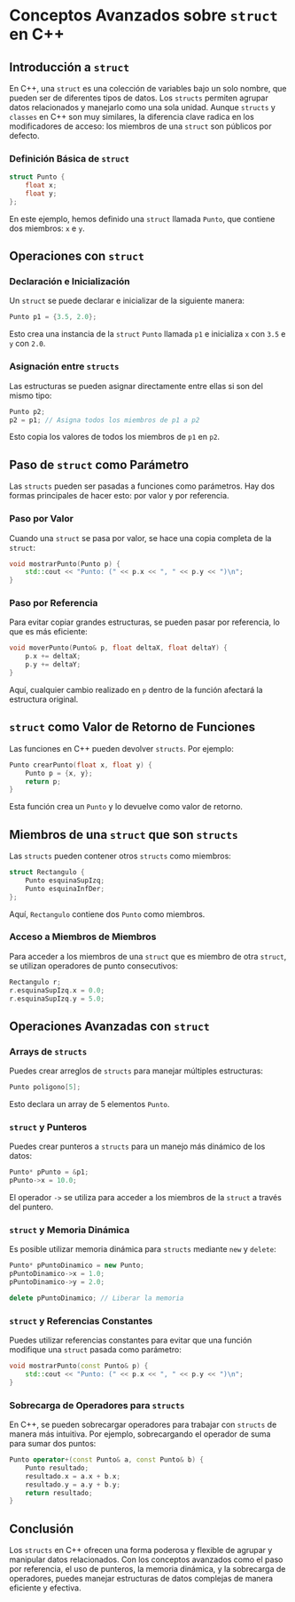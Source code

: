 # Conceptos Avanzados sobre `struct` en C++

## Introducción a `struct`

En C++, una `struct` es una colección de variables bajo un solo nombre, que pueden ser de diferentes tipos de datos. Los `structs` permiten agrupar datos relacionados y manejarlo como una sola unidad. Aunque `structs` y `classes` en C++ son muy similares, la diferencia clave radica en los modificadores de acceso: los miembros de una `struct` son públicos por defecto.

### Definición Básica de `struct`

```cpp
struct Punto {
    float x;
    float y;
};
```

En este ejemplo, hemos definido una `struct` llamada `Punto`, que contiene dos miembros: `x` e `y`.

## Operaciones con `struct`

### Declaración e Inicialización

Un `struct` se puede declarar e inicializar de la siguiente manera:

```cpp
Punto p1 = {3.5, 2.0};
```

Esto crea una instancia de la `struct` `Punto` llamada `p1` e inicializa `x` con `3.5` e `y` con `2.0`.

### Asignación entre `structs`

Las estructuras se pueden asignar directamente entre ellas si son del mismo tipo:

```cpp
Punto p2;
p2 = p1; // Asigna todos los miembros de p1 a p2
```

Esto copia los valores de todos los miembros de `p1` en `p2`.

## Paso de `struct` como Parámetro

Las `structs` pueden ser pasadas a funciones como parámetros. Hay dos formas principales de hacer esto: por valor y por referencia.

### Paso por Valor

Cuando una `struct` se pasa por valor, se hace una copia completa de la `struct`:

```cpp
void mostrarPunto(Punto p) {
    std::cout << "Punto: (" << p.x << ", " << p.y << ")\n";
}
```

### Paso por Referencia

Para evitar copiar grandes estructuras, se pueden pasar por referencia, lo que es más eficiente:

```cpp
void moverPunto(Punto& p, float deltaX, float deltaY) {
    p.x += deltaX;
    p.y += deltaY;
}
```

Aquí, cualquier cambio realizado en `p` dentro de la función afectará la estructura original.

## `struct` como Valor de Retorno de Funciones

Las funciones en C++ pueden devolver `structs`. Por ejemplo:

```cpp
Punto crearPunto(float x, float y) {
    Punto p = {x, y};
    return p;
}
```

Esta función crea un `Punto` y lo devuelve como valor de retorno.

## Miembros de una `struct` que son `structs`

Las `structs` pueden contener otros `structs` como miembros:

```cpp
struct Rectangulo {
    Punto esquinaSupIzq;
    Punto esquinaInfDer;
};
```

Aquí, `Rectangulo` contiene dos `Punto` como miembros.

### Acceso a Miembros de Miembros

Para acceder a los miembros de una `struct` que es miembro de otra `struct`, se utilizan operadores de punto consecutivos:

```cpp
Rectangulo r;
r.esquinaSupIzq.x = 0.0;
r.esquinaSupIzq.y = 5.0;
```

## Operaciones Avanzadas con `struct`

### Arrays de `structs`

Puedes crear arreglos de `structs` para manejar múltiples estructuras:

```cpp
Punto poligono[5];
```

Esto declara un array de 5 elementos `Punto`.

### `struct` y Punteros

Puedes crear punteros a `structs` para un manejo más dinámico de los datos:

```cpp
Punto* pPunto = &p1;
pPunto->x = 10.0;
```

El operador `->` se utiliza para acceder a los miembros de la `struct` a través del puntero.

### `struct` y Memoria Dinámica

Es posible utilizar memoria dinámica para `structs` mediante `new` y `delete`:

```cpp
Punto* pPuntoDinamico = new Punto;
pPuntoDinamico->x = 1.0;
pPuntoDinamico->y = 2.0;

delete pPuntoDinamico; // Liberar la memoria
```

### `struct` y Referencias Constantes

Puedes utilizar referencias constantes para evitar que una función modifique una `struct` pasada como parámetro:

```cpp
void mostrarPunto(const Punto& p) {
    std::cout << "Punto: (" << p.x << ", " << p.y << ")\n";
}
```

### Sobrecarga de Operadores para `structs`

En C++, se pueden sobrecargar operadores para trabajar con `structs` de manera más intuitiva. Por ejemplo, sobrecargando el operador de suma para sumar dos puntos:

```cpp
Punto operator+(const Punto& a, const Punto& b) {
    Punto resultado;
    resultado.x = a.x + b.x;
    resultado.y = a.y + b.y;
    return resultado;
}
```

## Conclusión

Los `structs` en C++ ofrecen una forma poderosa y flexible de agrupar y manipular datos relacionados. Con los conceptos avanzados como el paso por referencia, el uso de punteros, la memoria dinámica, y la sobrecarga de operadores, puedes manejar estructuras de datos complejas de manera eficiente y efectiva.
